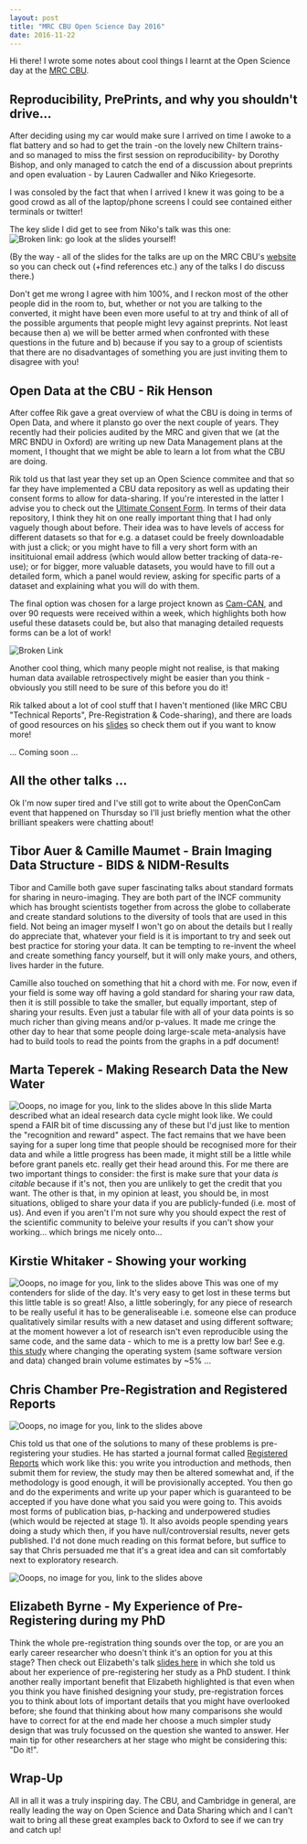 ```yaml
---
layout: post
title: "MRC CBU Open Science Day 2016"
date: 2016-11-22
---
```


Hi there! I wrote some notes about cool things I learnt at the Open Science day at the [MRC CBU](http://www.mrc-cbu.cam.ac.uk/openscience2016). 
 
 
## Reproducibility, PrePrints, and why you shouldn't drive...
After deciding using my car would make sure I arrived on time I awoke to a flat battery and so had to get the train -on the lovely new Chiltern trains- and so managed to miss the first session on reproducibility- by Dorothy Bishop, and only managed to catch the end of a discussion about preprints and open evaluation - by Lauren Cadwaller and Niko Kriegesorte.

I was consoled by the fact that when I arrived I knew it was going to be a good crowd as all of the laptop/phone screens I could see contained either terminals or twitter!

The key slide I did get to see from Niko's talk was this one:
![Broken link: go look at the slides yourself!](https://raw.githubusercontent.com/alexmorley/alexmorley.github.io/master/images/Screenshot%20from%202016-11-25%2015%3A37%3A46.png "Hover text")

(By the way - all of the slides for the talks are up on the MRC CBU's [website](http://www.mrc-cbu.cam.ac.uk/openscience2016/) so you can check out (+find references etc.) any of the talks I do discuss there.)

Don't get me wrong I agree with him 100%, and I reckon most of the other people did in the room to, but, whether or not you are talking to the converted, it might have been even more useful to at try and think of all of the possible arguments that people might levy against preprints. Not least because then a) we will be better armed when confronted with these questions in the future and b) because if you say to a group of scientists that there are no disadvantages of something you are just inviting them to disagree with you!


## Open Data at the CBU - Rik Henson
After coffee Rik gave a great overview of what the CBU is doing in terms of Open Data, and where it plansto go over the next couple of years. They recently had their policies audited by the MRC and given that we (at the MRC BNDU in Oxford) are writing up new Data Management plans at the moment, I thought that we might be able to learn a lot from what the CBU are doing.

Rik told us that last year they set up an Open Science commitee and that so far they have implemented a CBU data repository as well as updating their consent forms to allow for data-sharing. If you're interested in the latter I advise you to check out the [Ultimate Consent Form](http://open-brain-consent.readthedocs.io/en/latest/ultimate.html). In terms of their data repository, I think they hit on one really important thing that I had only vaguely though about before. Their idea was to have levels of access for different datasets so that for e.g. a dataset could be freely downloadable with just a click; or you might have to fill a very short form with an insitituional email address (which would allow better tracking of data-re-use); or for bigger, more valuable datasets, you would have to fill out a detailed form, which a panel would review, asking for specific parts of a dataset and explaining what you will do with them.

The final option was chosen for a large project known as [Cam-CAN](http://www.cam-can.org/index.php?content=dataset), and over 90 requests were received within a week, which highlights both how useful these datasets could be, but also that managing detailed requests forms can be a lot of work!

![Broken Link](https://raw.githubusercontent.com/alexmorley/alexmorley.github.io/master/images/Rik_Henson_Retro_Consent.png "Retrospective Consent")

Another cool thing, which many people might not realise, is that making human data available retrospectively might be easier than you think -obviously you still need to be sure of this before you do it!

Rik talked about a lot of cool stuff that I haven't mentioned (like MRC CBU "Technical Reports", Pre-Registration & Code-sharing), and there are loads of good resources on his [slides](http://www.mrc-cbu.cam.ac.uk/wp-content/uploads/2016/09/Henson_CBUOpenScience_November2016.pdf) so check them out if you want to know more!


... Coming soon ...

## All the other talks ...
Ok I'm now super tired and I've still got to write about the OpenConCam event that happened on Thursday so I'll just briefly mention what the other brilliant speakers were chatting about!

## Tibor Auer & Camille Maumet - Brain Imaging Data Structure - BIDS & NIDM-Results
Tibor and Camille both gave super fascinating talks about standard formats for sharing in neuro-imaging. They are both part of the INCF community which has brought scientists together from across the globe to collaberate and create standard solutions to the diversity of tools that are used in this field. Not being an imager myself I won't go on about the details but I really do appreciate that, whatever your field is it is important to try and seek out best practice for storing your data. It can be tempting to re-invent the wheel and create something fancy yourself, but it will only make yours, and others, lives harder in the future.

Camille also touched on something that hit a chord with me. For now, even if your field is some way off having a gold standard for sharing your raw data, then it is still possible to take the smaller, but equally important, step of sharing your results. Even just a tabular file with all of your data points is so much richer than giving means and/or p-values. It made me cringe the other day to hear that some people doing large-scale meta-analysis have had to build tools to read the points from the graphs in a pdf document!

## Marta Teperek - Making Research Data the New Water
![Ooops, no image for you, link to the slides above](https://github.com/alexmorley/alexmorley.github.io/blob/master/images/Marta_T_Data_Like_Water.png?raw=true "Research Data Like Water")
In this slide Marta described what an ideal research data cycle might look like. We could spend a FAIR bit of time discussing any of these but I'd just like to mention the "recognition and reward" aspect. The fact remains that we have been saying for a super long time that people should be recognised more for their data and while a little progress has been made, it might still be a little while before grant panels etc. really get their head around this. For me there are two important things to consider: the first is make sure that your data *is citable* because if it's not, then you are unlikely to get the credit that you want. The other is that, in my opinion at least, you should be, in most situations, obliged to share your data if you are publicly-funded (i.e. most of us). And even if you aren't I'm not sure why you should expect the rest of the scientific community to beleive your results if you can't show your working... which brings me nicely onto...

## Kirstie Whitaker - Showing your working
![Ooops, no image for you, link to the slides above](https://github.com/alexmorley/alexmorley.github.io/blob/master/images/Kirstie_W_Repro_Repl_Rob_Gen.png?raw=true "Is this research ... ?")
This was one of my contenders for slide of the day. It's very easy to get lost in these terms but this little table is so great! Also, a little soberingly, for any piece of research to be really useful it has to be generaliseable i.e. someone else can produce qualitatively similar results with a new dataset and using different software; at the moment however a lot of research isn't even reproducible using the same code, and the same data - which to me is a pretty low bar! See e.g. [this study](http://journals.plos.org/plosone/article?id=10.1371/journal.pone.0038234) where changing the operating system (same software version and data) changed brain volume estimates by ~5% ...


## Chris Chamber Pre-Registration and Registered Reports
![Ooops, no image for you, link to the slides above](https://github.com/alexmorley/alexmorley.github.io/blob/master/images/C_Chambers_The_Problem.png?raw=true "The Problem")

Chis told us that one of the solutions to many of these problems is pre-registering your studies. He has started a journal format called [Registered Reports](https://cos.io/rr) which work like this: you write you introduction and methods, then submit them for review, the study may then be altered somewhat and, if the methodology is good enough, it will be provisionally accepted. You then go and do the experiments and write up your paper which is guaranteed to be accepted if you have done what you said you were going to. This avoids most forms of publication bias, p-hacking and underpowered studies (which would be rejected at stage 1). It also avoids people spending years doing a study which then, if you have null/controversial results, never gets published. I'd not done much reading on this format before, but suffice to say that Chris persuaded me that it's a great idea and can sit comfortably next to exploratory research. 

![Ooops, no image for you, link to the slides above](https://github.com/alexmorley/alexmorley.github.io/blob/master/images/C_Chambers_Reg_Reports.png?raw=true "Registered Reports")

## Elizabeth Byrne - My Experience of Pre-Registering during my PhD
Think the whole pre-registration thing sounds over the top, or are you an early career researcher who doesn't think it's an option for you at this stage? Then check out Elizabeth's talk [slides here](http://www.mrc-cbu.cam.ac.uk/wp-content/uploads/2016/09/Byrne_CBUOpenScience_November2016.pdf) in which she told us about her experience of pre-registering her study as a PhD student. I think another really important benefit that Elizabeth highlighted is that even when you think you have finished designing your study, pre-registration forces you to think about lots of important details that you might have overlooked before; she found that thinking about how many comparisons she would have to correct for at the end made her choose a much simpler study design that was truly focussed on the question she wanted to answer. Her main tip for other researchers at her stage who might be considering this: "Do it!".

## Wrap-Up
All in all it was a truly inspiring day. The CBU, and Cambridge in general, are really leading the way on Open Science and Data Sharing which and I can't wait to bring all these great examples back to Oxford to see if we can try and catch up!
